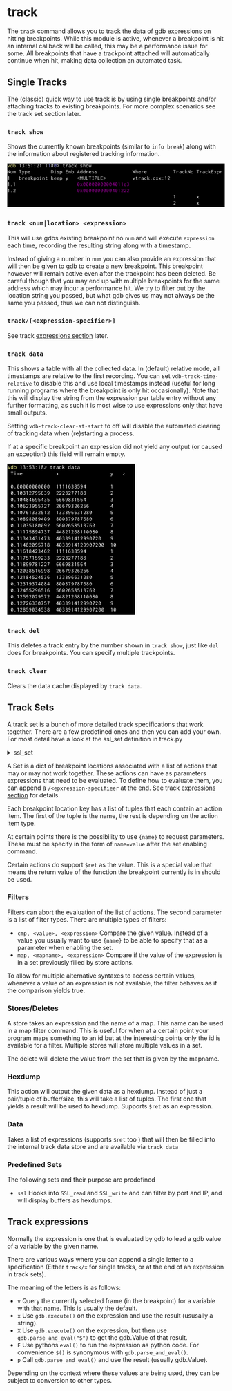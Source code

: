 # track

The `track` command allows you to track the data of gdb expressions on hitting breakpoints. While this module is active,
whenever a breakpoint is hit an internal callback will be called, this may be a performance issue for some. All
breakpoints that have a trackpoint attached will automatically continue when hit, making data collection an automated
task.

## Single Tracks

The (classic) quick way to use track is by using single breakpoints and/or attaching tracks to existing breakpoints. For
more complex scenarios see the track set section later.

### `track show`

Shows the currently known breakpoints (similar to `info break`) along with the information about registered tracking
information.

![](img/track.0.png)

### `track <num|location> <expression>`
This will  use gdbs existing breakpoint no `num` and will execute `expression` each time, recording the resulting string
along with a timestamp.

Instead of giving a number in `num` you can also provide an expression that will then be given to gdb to create a new
breakpoint. This breakpoint however will remain active even after the trackpoint has been deleted. Be careful though
that you may end up with multiple breakpoints for the same address which may incur a performance hit. We try to filter
out by the location string you passed, but what gdb gives us may not always be the same you passed, thus we can not
distinguish.

### `track/[<expression-specifier>]`

See track [expressions section](#track-expressions) later.

### `track data`
This shows a table with all the collected data. In (default) relative mode, all timestamps are relative to the first
recording. You can set `vdb-track-time-relative` to disable this and use local timestamps instead (useful for long
running programs where the breakpoint is only hit occasionally). Note that this will display the string from the
expression per table entry without any further formatting, as such it is most wise to use expressions only that have
small outputs.

Setting `vdb-track-clear-at-start` to off will disable the automated clearing of tracking data when (re)starting a
process.

If at a specific breakpoint an expression did not yield any output (or caused an exception) this field will remain
empty.

![](img/track.1.png)
### `track del`
This deletes a track entry by the number shown in `track show`, just like `del` does for breakpoints. You can specify
multiple trackpoints.


### `track clear`
Clears the data cache displayed by `track data`.

## Track Sets

A track set is a bunch of more detailed track specifications that work together. There are a few predefined ones and
then you can add your own. For most detail have a look at the ssl_set definition in track.py
<details>
<summary>ssl_set</summary>

```
ssl_set = {
            "SSL_read" : # A function/location to set the breakpoint
                [   # a list of "actions" with their parameters, a non matching "filter" will stop evaluation
                    ( "filter", [ "map", "ssl_fd_filter", "s->rbio->num" ] ),
                    ( "hex", [
                            ( "buf", "$ret" ), # hex expects address and length
                            ( "$rdi", "$ret" ) # only if the above doesn't work, try to fall back to these
                            ]
                            ),
                ],
            "SSL_write" : [ ( "hex", [ ( "buf", "num" ), ( "$rdi", "$rsi" ) ] ) ],
            "connect" : [
                    ( "filter", [ "cmp", "{port}", "ntohs( ((uint16_t*)addr)[1] )/p" ] ),
                    ( "filter", [ "cmp", "{ip}", "( ((sockaddr_in*)addr)->sin_addr)" ] ),
                    ( "store", [ "fd", "ssl_fd_filter" ] )
                ],
            "close" : [
                    ( "delete", [ "fd", "ssl_fd_filter" ] )
                ]
            }
```
![](img/track.3.png)
</details>


A Set is a dict of breakpoint locations associated with a list of actions that may or may not work together. These
actions can have as parameters expressions that need to be evaluated. To define how to evaluate them, you can append a
`/<epxression-specifieer` at the end. See track [expressions section](#track-expressions) for details.

Each breakpoint location key has a list of tuples that each contain an action item. The first of the tuple is the name,
the rest is depending on the action item type.

At certain points there is the possibility to use `{name}` to request parameters. These must be specify in the form of
`name=value` after the set enabling command.

Certain actions do support `$ret` as the value. This is a special value that means the return value of the function the
breakpoint currently is in should be used.

### Filters
Filters can abort the evaluation of the list of actions. The second parameter is a list of filter types. There are
multiple types of filters:
* `cmp, <value>, <expression>` Compare the given value. Instead of a value you usually want to use `{name}` to be able to specify that as a
  parameter when enabling the set.
* `map, <mapname>, <expression>` Compare if the value of the expression is in a set previously filled by store actions.

To allow for multiple alternative syntaxes to access certain values, whenever a value of an expression is not available,
the filter behaves as if the comparison yields true.

### Stores/Deletes
A store takes an expression and the name of a map. This name can be used in a map filter command. This is useful for
when at a certain point your program maps something to an id but at the interesting points only the id is available for
a filter. Multiple stores will store multiple values in a set.

The delete will delete the value from the set that is given by the mapname.
### Hexdump
This action will output the given data as a hexdump. Instead of just a pair/tuple of buffer/size, this will take a list
of tuples. The first one that yields a result will be used to hexdump. Supports `$ret` as an expression.

### Data
Takes a list of expressions (supports `$ret` too ) that will then be filled into the internal track data store and are
available via `track data`

### Predefined Sets
The following sets and their purpose are predefined

* `ssl` Hooks into `SSL_read` and `SSL_write` and can filter by port and IP, and will display buffers as hexdumps.

## Track expressions

Normally the expression is one that is evaluated by gdb to lead a gdb value of a variable by the given name.

There are various ways where you can append a single letter to a specification (Either `track/x` for single tracks, or
at the end of an expression in track sets).

The meaning of the letters is as follows:

* `v` Query the currently selected frame (in the breakpoint) for a variable with that name. This is usually the default.
* `x` Use `gdb.execute()` on the expression and use the result (ususally a string).
* `X` Use `gdb.execute()` on the expression, but then use `gdb.parse_and_eval("$")` to get the gdb.Value of that result.
* `E` Use pythons `eval()` to run the expression as python code. For convenience `$()` is synonymous with `gdb.parse_and_eval()`.
* `p` Call `gdb.parse_and_eval()` and use the result (usually  gdb.Value).

Depending on the context where these values are being used, they can be subject to conversion to other types.
